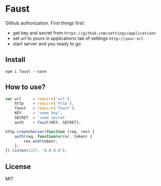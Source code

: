 # Faust

Github authorization.
First things first: 
- get key and secret from `https://github.com/settings/applications`
- set url to yours in applications tab of settings `http://your-url`
- start server and you ready to go

## Install

```
npm i faust --save
```

## How to use?

```js
var url     = require('url'),
    http    = require('http'),
    faust   = require('faust'),
    KEY     = 'some key',
    SECRET  = 'some secret'
    auth    = faust(KEY, SECRET);

http.createServer(function (req, res) {
    auth(req, function(error, token) {
        res.end(token);
    };
}).listen(1337, '0.0.0.0');
```

## License

MIT

